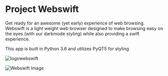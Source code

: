 # **Project Webswift**

Get ready for an awesome (yet early) experience of web browsing. Webswift is a light weight web browser designed to make browsing easy on the eyes (with our darkmode styling) while also providing a swift experience.

This app is built in Python 3.6 and utilizes PyQT5 for styling

![logowebswift](https://user-images.githubusercontent.com/50426742/193423205-cbdc90ea-7bb6-47b3-9b6c-59d2f3ba7053.png)


![Webswift Image](https://user-images.githubusercontent.com/50426742/193423214-d63f68ea-5d39-4f8c-847b-3aaab9d4c2d9.png)
